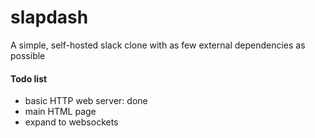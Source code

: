 # slapdash
A simple, self-hosted slack clone with as few external dependencies as possible


#### Todo list
- basic HTTP web server: done
- main HTML page
- expand to websockets